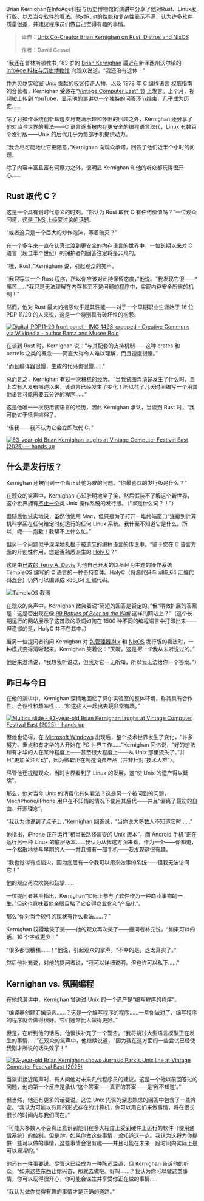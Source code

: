 <!--
title: Unix共同创造者Brian Kernighan谈Rust、发行版和NixOS
cover: https://cdn.thenewstack.io/media/2025/08/088e8bf4-83-year-old-brian-kernighan-laughs-at-vintage-computer-festival-east-2025-1.png
summary: Brian Kernighan在InfoAge科技与历史博物馆的演讲中分享了他对Rust、Linux发行版、以及当今软件的看法。他对Rust的性能和复杂性表示不满，认为许多软件质量很差，并建议程序员们做自己觉得有趣的事情。
-->

Brian Kernighan在InfoAge科技与历史博物馆的演讲中分享了他对Rust、Linux发行版、以及当今软件的看法。他对Rust的性能和复杂性表示不满，认为许多软件质量很差，并建议程序员们做自己觉得有趣的事情。

> 译自：[Unix Co-Creator Brian Kernighan on Rust, Distros and NixOS](https://thenewstack.io/unix-co-creator-brian-kernighan-on-rust-distros-and-nixos/)
> 
> 作者：David Cassel

“我还在普林斯顿教书，”83 岁的 [Brian Kernighan](https://www.cs.princeton.edu/~bwk/) 最近在新泽西州沃尔镇的 [InfoAge 科技与历史博物馆](https://www.infoage.org/) 向观众说道。“我还没有退休！”

作为贝尔实验室 Unix 贡献的极客传奇人物，以及 1978 年 [C 编程语言](/thenewstack.io/introduction-to-c-programming-language/) [权威指南](https://www.pearson.com/en-us/subject-catalog/p/c-programming-language/P200000000368/9780137460847) 的合著者，Kernighan 受邀在“[Vintage Computer East” 节](https://vcfed.org/vcf-east-2025/) 上发言。上个月，视频被上传到 YouTube，显示他的演讲以一个独特的问答环节结束，几乎成为历史……

除了对操作系统创新辉煌岁月充满乐趣和怀旧的回顾之外，Kernighan 还分享了他对*当今*世界的看法——C 语言逐渐被内存更安全的编程语言取代，Linux 有数百个发行版——Unix 的后代几乎为每部手机提供动力。

“我会尽可能地让它更随意，”Kernighan 向观众承诺，回答了他们近半个小时的问题。

除了内容丰富且富有洞察力之外，很明显 Kernighan 和他的听众都玩得很开心……

## Rust 取代 C？

这是一个具有划时代意义的时刻。“你认为 Rust 取代 C 有任何价值吗？”一位观众问道，[这是 TNS 上经常讨论的话题](https://thenewstack.io/code-wars-rust-vs-c-in-the-battle-for-billion-device-safety/)。

“或者这只是一个巨大的炒作泡沫，等着破灭？”

在一个多年来一直在认真过渡到更安全的内存语言的世界中，一位长期以来对 C 语言（超过半个世纪）的拥护者的回答注定将是非凡的。

“哦，Rust，”Kernigham 说，引起观众的笑声。

“我只写过一个 Rust 程序，所以你应该对此持保留态度，”他说。“我发现它很——*痛苦……*我只是无法理解在内存甚至不是问题的程序中，实现内存安全所需的机制！”

然而，他对 Rust 最大的抱怨似乎是其性能——对于一个早期职业生涯始于 16 位 PDP 11/20 的人来说，这是一个特别具有破坏性的抱怨。

[![Digital_PDP11-20 front panel - IMG_1498_cropped - Creative Commons via Wikipedia - author Rama and Musee Bolo](https://cdn.thenewstack.io/media/2025/08/366730fb-digital_pdp11-20-front-panel-img_1498_cropped-creative-commons-via-wikipedia-author-rama-and-musee-bolo-1024x480.jpg)](https://cdn.thenewstack.io/media/2025/08/366730fb-digital_pdp11-20-front-panel-img_1498_cropped-creative-commons-via-wikipedia-author-rama-and-musee-bolo-1024x480.jpg)

在谈到 Rust 时，Kernighan 说：“与其配套的支持机制——这种 crates 和 barrels 之类的概念——简直大得令人难以理解，而且速度很慢。”

“而且编译器很慢，生成的代码也很慢……”

总而言之，Kernighan 有过一次糟糕的经历。“当我试图弄清楚发生了什么时，自上次有人发布描述以来，该语言已经发生了变化！所以花了几天时间编写一个用其他语言可能需要五分钟的程序……”

这是他唯一一次使用该语言的经历，因此 Kernighan 承认，当谈到 Rust 时，“我可能过于愤世嫉俗了。

“但我——我不认为它会立即取代 C。”

[![83-year-old Brian Kernighan laughs at Vintage Computer Festival East (2025) — hands up](https://cdn.thenewstack.io/media/2025/08/1351be12-83-year-old-brian-kernighan-laughs-at-vintage-computer-festival-east-2025-hands-up.png)](https://cdn.thenewstack.io/media/2025/08/1351be12-83-year-old-brian-kernighan-laughs-at-vintage-computer-festival-east-2025-hands-up.png)

## 什么是发行版？

Kernighan 还被问到一个真正让他为难的问题。“你最喜欢的发行版是什么？”

在观众的笑声中，Kernighan 心知肚明地笑了笑，然后假装不了解这个新世界，这个世界拥有[不止一个](https://thenewstack.io/choosing-a-linux-distribution/)类 Unix 操作系统的发行版。（“*那*是什么词？！”）

但随后他诚实地说，虽然他使用 Mac，但只是为了打开一堆终端窗口“连接到计算机科学系在任何给定时刻运行的任何 Linux 系统。我什至不知道它是什么。所以，呃——抱歉！我帮不上什么忙。”

但另一个问题似乎深深地扎根于被遗忘的编程语言的传说中。“鉴于您在 C 语言方面的开创性作用，您是否熟悉派生的 [Holy C](https://holyc-lang.com/)？”

这是由[已故的 Terry A. Davis](https://thenewstack.io/the-troubled-legacy-of-terry-davis-gods-lonely-programmer/) 为他自己开发的以圣经为主题的操作系统 TempleOS 编写的 C 语言的一种奇特变体。HolyC（将源代码与 x86_64 汇编代码混合）仍然可以编译成 x86_64 汇编代码。

![TempleOS 截图](https://cdn.thenewstack.io/media/2018/09/a7a4ac27-templeos_4.05_session-released-into-public-domain-by-terry-davis.png)

在观众的笑声中，Kernighan 微笑着说“简短的回答是否定的。”但“稍微扩展的答案是：这是否出现在像 [*99 Bottles of Beer on the Wall*](https://www.99-bottles-of-beer.net/) 这样的网站上？”（这个长期运行的网站展示了这首歌的歌词如何在 1500 种不同的编程语言中打印出来——但遗憾的是，HolyC 并不在其中。）

当另一位提问者询问 Kernighan 对 [包管理器 Nix](https://thenewstack.io/nixos-a-combination-linux-os-and-package-manager/) 和 [NixOS](https://nixos.org/) 发行版的看法时，一种模式变得清晰起来。Kernighan 笑着说：“天啊，这是*另一个*我从未听说过的。”

他后来澄清说，“我想我听说过，但我对它一无所知，所以我无法给你一个答案。”）

## 昨日与今日

在他的演讲中，Kernighan 深情地回忆了贝尔实验室的整体环境，称其具有合作性、合议性和趣味性……“和这些人一起出去玩非常有趣。”

[![Multics slide - 83-year-old Brian Kernighan laughs at Vintage Computer Festival East (2025) - hands up](https://cdn.thenewstack.io/media/2025/08/48e69d34-multics-slide-83-year-old-brian-kernighan-laughs-at-vintage-computer-festival-east-2025-hands-up.png)](https://cdn.thenewstack.io/media/2025/08/48e69d34-multics-slide-83-year-old-brian-kernighan-laughs-at-vintage-computer-festival-east-2025-hands-up.png)

但他也记得，在 [Microsoft Windows](https://thenewstack.io/bill-gates-paul-allen-and-the-code-that-started-microsoft/) 出现后，整个技术世界发生了变化，“许多努力、重点和有才华的人开始在 PC 世界工作……”Kernighan 回忆说，“好的想法和有才华的人在某种程度上——甚至很大程度上——从 Unix 那里流失了。”并且“更加关注互动”，因为微软正在制造消费产品（并非针对“技术人群”）。

尽管他还提醒观众，当时世界看到了 Linux 的发展，这“使 Unix 的遗产得以延续”。

那么，他对当今 Unix 的消费化有何看法？这是另一个被问到的问题，Mac/iPhone/iPhone 用户在不知情的情况下使用其后代——并且“偏离了最初的自由、开源理念”。

“我认为你说到了点子上，”Kernighan 回答说，“当你说大多数人不知道它时……”

他指出，iPhone 正在运行“相当长路径演变的 Unix 版本”，而 Android 手机“正在运行另一种 Linux 的底层版本……我认为从我这方面来看，作为一个——你知道，一个松散地参与早期的人——并且拥有一部手机——我发现这很有趣。

“我也觉得有点恼火，因为底层有一个我可以用来做事的系统——但我无法访问它！”

他的观众再次欢笑和鼓掌……

一位提问者甚至指出，Kernighan“实际上参与了软件作为一种商业事物的一生。”但这也意味着他亲眼目睹了它变得商业化和“产品化”。

那么“你对当今软件的现状有什么看法……？”

Kernighan 狡猾地笑了笑——他的观众再次笑了——提问者补充说，“如果可以的话，10 个字或更少！”

“很多都很糟糕……！”他说，引起观众的掌声。“不幸的是，这太真实了。”

然后他补充说，对他的提问者说，“我可以详细说明。但也许可以私下……”

## Kernighan vs. 氛围编程

在他的演讲中，Kernighan 曾说过 Unix 的一个遗产是“编写程序的程序”。

“编译器创建汇编语言……？这是一个编写程序的程序……一旦你做对了，编写程序的程序就会做得很好。它们通常比人做得更好。”

但是，在听到他的话后，他很快补充了一个警告。“我将跳过大型语言模型正在发生的事情……”在观众的笑声中，他继续说道，“因为我在这方面的一些尝试已经使我刚才所说的话失效了！”

[![83-year-old Brian Kernighan shows Jurrasic Park's Unix line at Vintage Computer Festival East (2025) ](https://cdn.thenewstack.io/media/2025/08/837dab46-83-year-old-brian-kernighan-shows-jurrasic-parks-unix-line-at-vintage-computer-festival-east-2025-hands-up.png)](https://cdn.thenewstack.io/media/2025/08/837dab46-83-year-old-brian-kernighan-shows-jurrasic-parks-unix-line-at-vintage-computer-festival-east-2025-hands-up.png)

当演讲接近尾声时，有人问他对未来几代程序员的建议。这是一个他以前回答过的问题，他的第一个反应是承认“这个答案——真正的答案——是‘我不知道’。”

但当然，他还有更多的话要说。这位 Unix 先驱的深思熟虑的回答中包含了一些肯定。“我认为可能以有用的形式存在的计算机，你可以用它们来做事情，将在很长很长的时间内与我们同在。”

“可能大多数人不会真正意识到他们在多大程度上受到硬件上运行的软件（使用通信系统）的控制。但是*你*，如果你做这些事情，*会*知道这一点。我认为这将为你提供一些可以做的事情，这些事情会很有趣——并且可能在未来一段时间内实际上是可以*雇用*的。”

他还有一件事要说。尽管这已经成为一种陈词滥调，但 Kernighan 告诉他的听众，“如果这些东西让你兴奋，那就去做吧。好吗……？我认为你可以做这类事情，你可以玩得很开心，你可能会谋生并享受你正在做的事情……

“我认为做你觉得有趣的事情才是正确的道路。”